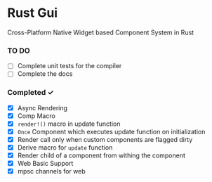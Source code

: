 # Rust Gui

Cross-Platform Native Widget based Component System in Rust

### TO DO

- [ ] Complete unit tests for the compiler
- [ ] Complete the docs

### Completed ✓

- [x] Async Rendering
- [x] Comp Macro
- [x] `render!()` macro in update function
- [x] `Once` Component which executes update function on initialization
- [x] Render call only when custom components are flagged dirty
- [x] Derive macro for `update` function
- [x] Render child of a component from withing the component
- [X] Web Basic Support
- [X] mpsc channels for web